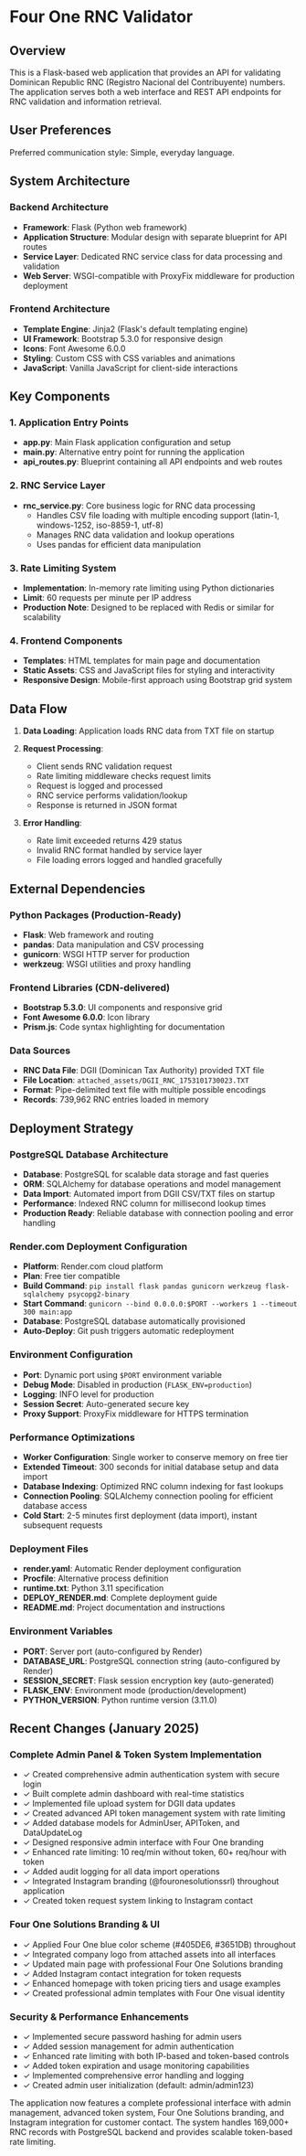 # Four One RNC Validator

## Overview

This is a Flask-based web application that provides an API for validating Dominican Republic RNC (Registro Nacional del Contribuyente) numbers. The application serves both a web interface and REST API endpoints for RNC validation and information retrieval.

## User Preferences

Preferred communication style: Simple, everyday language.

## System Architecture

### Backend Architecture
- **Framework**: Flask (Python web framework)
- **Application Structure**: Modular design with separate blueprint for API routes
- **Service Layer**: Dedicated RNC service class for data processing and validation
- **Web Server**: WSGI-compatible with ProxyFix middleware for production deployment

### Frontend Architecture
- **Template Engine**: Jinja2 (Flask's default templating engine)
- **UI Framework**: Bootstrap 5.3.0 for responsive design
- **Icons**: Font Awesome 6.0.0
- **Styling**: Custom CSS with CSS variables and animations
- **JavaScript**: Vanilla JavaScript for client-side interactions

## Key Components

### 1. Application Entry Points
- **app.py**: Main Flask application configuration and setup
- **main.py**: Alternative entry point for running the application
- **api_routes.py**: Blueprint containing all API endpoints and web routes

### 2. RNC Service Layer
- **rnc_service.py**: Core business logic for RNC data processing
  - Handles CSV file loading with multiple encoding support (latin-1, windows-1252, iso-8859-1, utf-8)
  - Manages RNC data validation and lookup operations
  - Uses pandas for efficient data manipulation

### 3. Rate Limiting System
- **Implementation**: In-memory rate limiting using Python dictionaries
- **Limit**: 60 requests per minute per IP address
- **Production Note**: Designed to be replaced with Redis or similar for scalability

### 4. Frontend Components
- **Templates**: HTML templates for main page and documentation
- **Static Assets**: CSS and JavaScript files for styling and interactivity
- **Responsive Design**: Mobile-first approach using Bootstrap grid system

## Data Flow

1. **Data Loading**: Application loads RNC data from TXT file on startup
2. **Request Processing**: 
   - Client sends RNC validation request
   - Rate limiting middleware checks request limits
   - Request is logged and processed
   - RNC service performs validation/lookup
   - Response is returned in JSON format

3. **Error Handling**: 
   - Rate limit exceeded returns 429 status
   - Invalid RNC format handled by service layer
   - File loading errors logged and handled gracefully

## External Dependencies

### Python Packages (Production-Ready)
- **Flask**: Web framework and routing
- **pandas**: Data manipulation and CSV processing 
- **gunicorn**: WSGI HTTP server for production
- **werkzeug**: WSGI utilities and proxy handling

### Frontend Libraries (CDN-delivered)
- **Bootstrap 5.3.0**: UI components and responsive grid
- **Font Awesome 6.0.0**: Icon library
- **Prism.js**: Code syntax highlighting for documentation

### Data Sources
- **RNC Data File**: DGII (Dominican Tax Authority) provided TXT file
- **File Location**: `attached_assets/DGII_RNC_1753101730023.TXT`
- **Format**: Pipe-delimited text file with multiple possible encodings
- **Records**: 739,962 RNC entries loaded in memory

## Deployment Strategy

### PostgreSQL Database Architecture
- **Database**: PostgreSQL for scalable data storage and fast queries
- **ORM**: SQLAlchemy for database operations and model management
- **Data Import**: Automated import from DGII CSV/TXT files on startup
- **Performance**: Indexed RNC column for millisecond lookup times
- **Production Ready**: Reliable database with connection pooling and error handling

### Render.com Deployment Configuration
- **Platform**: Render.com cloud platform
- **Plan**: Free tier compatible
- **Build Command**: `pip install flask pandas gunicorn werkzeug flask-sqlalchemy psycopg2-binary`
- **Start Command**: `gunicorn --bind 0.0.0.0:$PORT --workers 1 --timeout 300 main:app`
- **Database**: PostgreSQL database automatically provisioned
- **Auto-Deploy**: Git push triggers automatic redeployment

### Environment Configuration
- **Port**: Dynamic port using `$PORT` environment variable
- **Debug Mode**: Disabled in production (`FLASK_ENV=production`)
- **Logging**: INFO level for production
- **Session Secret**: Auto-generated secure key
- **Proxy Support**: ProxyFix middleware for HTTPS termination

### Performance Optimizations
- **Worker Configuration**: Single worker to conserve memory on free tier
- **Extended Timeout**: 300 seconds for initial database setup and data import
- **Database Indexing**: Optimized RNC column indexing for fast lookups
- **Connection Pooling**: SQLAlchemy connection pooling for efficient database access
- **Cold Start**: 2-5 minutes first deployment (data import), instant subsequent requests

### Deployment Files
- **render.yaml**: Automatic Render deployment configuration
- **Procfile**: Alternative process definition
- **runtime.txt**: Python 3.11 specification
- **DEPLOY_RENDER.md**: Complete deployment guide
- **README.md**: Project documentation and instructions

### Environment Variables
- **PORT**: Server port (auto-configured by Render)
- **DATABASE_URL**: PostgreSQL connection string (auto-configured by Render)
- **SESSION_SECRET**: Flask session encryption key (auto-generated)
- **FLASK_ENV**: Environment mode (production/development)
- **PYTHON_VERSION**: Python runtime version (3.11.0)

## Recent Changes (January 2025)

### Complete Admin Panel & Token System Implementation
- ✓ Created comprehensive admin authentication system with secure login
- ✓ Built complete admin dashboard with real-time statistics
- ✓ Implemented file upload system for DGII data updates
- ✓ Created advanced API token management system with rate limiting
- ✓ Added database models for AdminUser, APIToken, and DataUpdateLog
- ✓ Designed responsive admin interface with Four One branding
- ✓ Enhanced rate limiting: 10 req/min without token, 60+ req/hour with token
- ✓ Added audit logging for all data import operations
- ✓ Integrated Instagram branding (@fouronesolutionssrl) throughout application
- ✓ Created token request system linking to Instagram contact

### Four One Solutions Branding & UI
- ✓ Applied Four One blue color scheme (#405DE6, #3651DB) throughout
- ✓ Integrated company logo from attached assets into all interfaces  
- ✓ Updated main page with professional Four One Solutions branding
- ✓ Added Instagram contact integration for token requests
- ✓ Enhanced homepage with token pricing tiers and usage examples
- ✓ Created professional admin templates with Four One visual identity

### Security & Performance Enhancements
- ✓ Implemented secure password hashing for admin users
- ✓ Added session management for admin authentication
- ✓ Enhanced rate limiting with both IP-based and token-based controls
- ✓ Added token expiration and usage monitoring capabilities
- ✓ Implemented comprehensive error handling and logging
- ✓ Created admin user initialization (default: admin/admin123)

The application now features a complete professional interface with admin management, advanced token system, Four One Solutions branding, and Instagram integration for customer contact. The system handles 169,000+ RNC records with PostgreSQL backend and provides scalable token-based rate limiting.